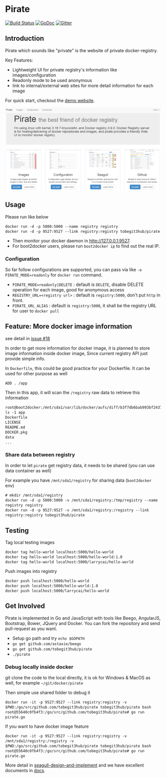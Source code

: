 # Pirate

[![Build Status](https://drone.io/github.com/tobegit3hub/pirate/status.png)](https://drone.io/github.com/tobegit3hub/pirate/latest) [![GoDoc](https://godoc.org/github.com/tobegit3hub/pirate?status.svg)](https://godoc.org/github.com/tobegit3hub/pirate) [![Gitter](https://badges.gitter.im/Join%20Chat.svg)](https://gitter.im/tobegit3hub/pirate?utm_source=badge&utm_medium=badge&utm_campaign=pr-badge&utm_content=badge)

## Introduction

Pirate which sounds like "private" is the website of private docker-registry.

Key Features:
  
  * Lightweight UI for private registry's information like images/configuration
  * Readonly mode to be used anonymous
  * link to internal/external web sites for more detail information for each image

For quick start, checkout the [demo website](http://96.126.127.93:9527/).

![](screenshot.png)

## Usage

Please run like below 

	docker run -d -p 5000:5000 --name registry registry
	docker run -d -p 9527:9527 --link registry:registry tobegit3hub/pirate

* Then monitor your docker daemon in <http://127.0.0.1:9527>.
* For boot2docker users, please run `boot2docker ip` to find out the real IP.

### Configuration ###

So far follow configurations are supported, you can pass via like `-e PIRATE_MODE=readonly` for `docker run` command.

 * `PIRATE_MODE=readonly|DELETE`   : default is `DELETE`, disable DELETE operation for each image, good for anonymous access
 * `REGISTRY_URL=<registry url>`   : default is `registry:5000`, don't put `http` in front.
 * `PIRATE_URL_ALIAS`              : default is `registry:5000`, it shall be the registry URL for user to `docker pull`
 
## Feature: More docker image information ##

see detail in [issue #18](https://github.com/tobegit3hub/pirate/issues/18)

In order to get more information for docker image, it is planned to store image information inside docker image, Since current registry API just provide simple info.

In `Dockerfile`, this could be good practice for your Dockerfile. It can be used for other purpose as well

    ADD . /app

Then in this app, it will scan the `/registry` raw data to retrieve this information 	

	root@boot2docker:/mnt/sda1/var/lib/docker/aufs/diff/b3f7db6bab993bf243713b94d657aff4982be95b344c7abfd5941b339de073ec# ls -1 app
	Dockerfile
	LICENSE
	README.md
	DOCKER.pkg
	data
    ...

### Share data between registry

In order to let `pirate` get registry data, it needs to be shared (you can use data container as well)

For example you have `/mnt/sda1/registry` for sharing data (`boot2docker` env)

    # mkdir /mnt/sda1/registry
	docker run -d -p 5000:5000 -v /mnt/sda1/registry:/tmp/registry --name registry registry
	docker run -d -p 9527:9527 -v /mnt/sda1/registry:/registry --link registry:registry tobegit3hub/pirate

## Testing 

Tag local testing images 

	docker tag hello-world localhost:5000/hello-world
	docker tag hello-world localhost:5000/hello-world:1.0
	docker tag hello-world localhost:5000/larrycai/hello-world
	
Push images into registry
 
	docker push localhost:5000/hello-world
	docker push localhost:5000/hello-world:1.0
	docker push localhost:5000/larrycai/hello-world	

## Get Involved

Pirate is implemented in Go and JavaScript with tools like Beego, AngularJS, Bootstrap, Bower, JQuery and Docker. You can fork the repository and send pull-request as you want.

* Setup go path and try `echo $GOPATH`
* `go get github.com/astaxie/beego`
* `go get github.com/tobegit3hub/pirate`
* `./pirate`

### Debug locally inside docker

git clone the code to the local directly, it is ok for Windows & MacOS as well, for example `~/git/docker/pirate`

Then simple use shared folder to debug it
    
	docker run -it -p 9527:9527 --link registry:registry -v $PWD:/go/src/github.com/tobegit3hub/pirate tobegit3hub/pirate bash
	root@55640c0fb4f3:/go/src/github.com/tobegit3hub/pirate# go run pirate.go

If you want to have docker image feature

	docker run -it -p 9527:9527 --link registry:registry -v /mnt/sda1/registry:/registry -v $PWD:/go/src/github.com/tobegit3hub/pirate tobegit3hub/pirate bash
	root@55640c0fb4f3:/go/src/github.com/tobegit3hub/pirate# go run pirate.go
	
More detail in [seagull-design-and-implement](docs/2014-10-14-seagull-design-and-implement.md) and we have excellent documents in [docs](https://github.com/tobegit3hub/seagull/tree/master/docs).

